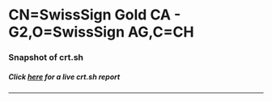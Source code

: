 # CN=SwissSign Gold CA - G2,O=SwissSign AG,C=CH
### Snapshot of crt.sh
##### Click [here](https://crt.sh/?serial=B369A35C8438C22E4794CBC081223E) for a live crt.sh report

---
